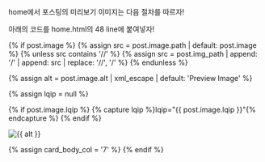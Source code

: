 
home에서 포스팅의 미리보기 이미지는 다음 절차를 따르자!

아래의 코드를 home.html의 48 line에 붙여넣자!

{% if post.image %}
  {% assign src = post.image.path | default: post.image %}
  {% unless src contains '//' %}
    {% assign src = post.img_path | append: '/' | append: src | replace: '//', '/' %}
  {% endunless %}

  {% assign alt = post.image.alt | xml_escape | default: 'Preview Image' %}

  {% assign lqip = null %}

  {% if post.image.lqip %}
    {% capture lqip %}lqip="{{ post.image.lqip }}"{% endcapture %}
  {% endif %}

  <div class="col-md-5">
    <img src="{{ src }}" alt="{{ alt }}" {{ lqip }}>
  </div>

  {% assign card_body_col = '7' %}
{% endif %}